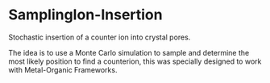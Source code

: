 # SamplingIon-Insertion

Stochastic insertion of a counter ion into crystal pores.

The idea is to use a Monte Carlo simulation to sample and determine the most likely position to find a counterion, this was specially designed to work with Metal-Organic Frameworks.